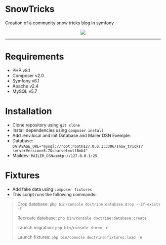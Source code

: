 # SnowTricks
Creation of a community snow tricks blog in symfony
<p align="center"><a href="https://symfony.com" target="_blank">
    <img src="https://symfony.com/logos/symfony_black_02.svg">
</a></p>

---

# Requirements
- PHP v8.1
- Composer v2.0
- Symfony v6.1
- Apache v2.4
- MySQL v5.7



# Installation
* Clone repository using `git clone`
* Install dependencies using `composer install`
* Add .env.local and init Database and Mailer DSN Exemple:
* Database: `DATABASE_URL="mysql://root:root@127.0.0.1:3306/snow_tricks?serverVersion=5.7&charset=utf8mb4"`
* Maildev: `MAILER_DSN=smtp://127.0.0.1:25`



# Fixtures
* Add fake data using `composer fixtures`
* This script runs the following commands:
> Drop database: `php bin/console doctrine:database:drop --if-exists -f`
> 
> Recreate database: `php bin/console doctrine:database:create`
> 
> Launch migration: `php bin/console d:m:m -n`
> 
> Launch fixtures: `php bin/console doctrine:fixtures:load -n`
                

